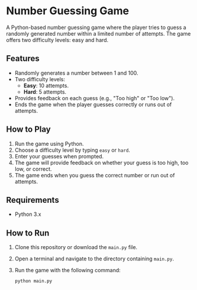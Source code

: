 # Number Guessing Game

A Python-based number guessing game where the player tries to guess a randomly generated number within a limited number of attempts. The game offers two difficulty levels: easy and hard.

## Features

- Randomly generates a number between 1 and 100.
- Two difficulty levels:
  - **Easy**: 10 attempts.
  - **Hard**: 5 attempts.
- Provides feedback on each guess (e.g., "Too high" or "Too low").
- Ends the game when the player guesses correctly or runs out of attempts.

## How to Play

1. Run the game using Python.
2. Choose a difficulty level by typing `easy` or `hard`.
3. Enter your guesses when prompted.
4. The game will provide feedback on whether your guess is too high, too low, or correct.
5. The game ends when you guess the correct number or run out of attempts.

## Requirements

- Python 3.x

## How to Run

1. Clone this repository or download the `main.py` file.
2. Open a terminal and navigate to the directory containing `main.py`.
3. Run the game with the following command:

   ```bash
   python main.py

